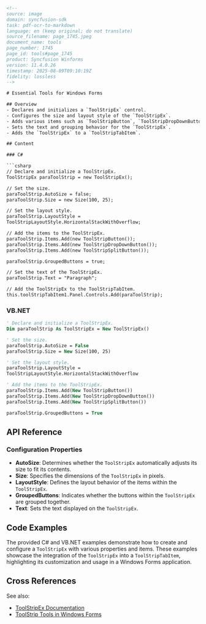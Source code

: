 ```html
<!--
source: image
domain: syncfusion-sdk
task: pdf-ocr-to-markdown
language: en (keep original; do not translate)
source_filename: page_1745.jpeg
document_name: tools
page_number: 1745
page_id: tools#page_1745
product: Syncfusion Winforms
version: 11.4.0.26
timestamp: 2025-08-09T09:10:19Z
fidelity: lossless
-->

# Essential Tools for Windows Forms

## Overview
- Declares and initializes a `ToolStripEx` control.
- Configures the size and layout style of the `ToolStripEx`.
- Adds various items such as `ToolStripButton`, `ToolStripDropDownButton`, and `ToolStripSplitButton` to the `ToolStripEx`.
- Sets the text and grouping behavior for the `ToolStripEx`.
- Adds the `ToolStripEx` to a `ToolStripTabItem`.

## Content

### C#

```csharp
// Declare and initialize a ToolStripEx.
ToolStripEx paraToolStrip = new ToolStripEx();

// Set the size.
paraToolStrip.AutoSize = false;
paraToolStrip.Size = new Size(100, 25);

// Set the layout style.
paraToolStrip.LayoutStyle =
ToolStripLayoutStyle.HorizontalStackWithOverflow;

// Add the items to the ToolStripEx.
paraToolStrip.Items.Add(new ToolStripButton());
paraToolStrip.Items.Add(new ToolStripDropDownButton());
paraToolStrip.Items.Add(new ToolStripSplitButton());

paraToolStrip.GroupedButtons = true;

// Set the text of the ToolStripEx.
paraToolStrip.Text = "Paragraph";

// Add the ToolStripEx to the ToolStripTabItem.
this.toolStripTabItem1.Panel.Controls.Add(paraToolStrip);
```

### VB.NET

```vb
' Declare and initialize a ToolStripEx.
Dim paraToolStrip As ToolStripEx = New ToolStripEx()

' Set the size.
paraToolStrip.AutoSize = False
paraToolStrip.Size = New Size(100, 25)

' Set the layout style.
paraToolStrip.LayoutStyle =
ToolStripLayoutStyle.HorizontalStackWithOverflow

' Add the items to the ToolStripEx.
paraToolStrip.Items.Add(New ToolStripButton())
paraToolStrip.Items.Add(New ToolStripDropDownButton())
paraToolStrip.Items.Add(New ToolStripSplitButton())

paraToolStrip.GroupedButtons = True
```

## API Reference

### Configuration Properties

- **AutoSize**: Determines whether the `ToolStripEx` automatically adjusts its size to fit its contents.
- **Size**: Specifies the dimensions of the `ToolStripEx` in pixels.
- **LayoutStyle**: Defines the layout behavior of the items within the `ToolStripEx`.
- **GroupedButtons**: Indicates whether the buttons within the `ToolStripEx` are grouped together.
- **Text**: Sets the text displayed on the `ToolStripEx`.

## Code Examples

The provided C# and VB.NET examples demonstrate how to create and configure a `ToolStripEx` with various properties and items. These examples showcase the integration of the `ToolStripEx` into a `ToolStripTabItem`, highlighting its customization and usage in a Windows Forms application.

## Cross References

See also:
- [ToolStripEx Documentation](https://www.syncfusion.com/documentation/windowsforms/controls/toolstripex)
- [ToolStrip Tools in Windows Forms](https://www.syncfusion.com/documentation/windowsforms/controls/toolstrip)

<!-- tags: [WndowsForms, ToolStripEx, ToolStripTabItem, ToolStripButton, ToolStripDropDownButton, ToolStripSplitButton] keywords: [ToolStripEx, layout style, grouped buttons, size, text, controls, customization, Windows Forms] -->
```
